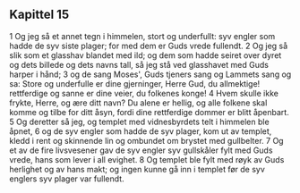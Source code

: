 ## Kapittel 15

1 Og jeg så et annet tegn i himmelen, stort og underfullt: syv engler som hadde de syv siste plager; for med dem er Guds vrede fullendt.
2 Og jeg så slik som et glasshav blandet med ild; og dem som hadde seiret over dyret og dets billede og dets navns tall, så jeg stå ved glasshavet med Guds harper i hånd;
3 og de sang Moses', Guds tjeners sang og Lammets sang og sa: Store og underfulle er dine gjerninger, Herre Gud, du allmektige! rettferdige og sanne er dine veier, du folkenes konge!
4 Hvem skulle ikke frykte, Herre, og ære ditt navn? Du alene er hellig, og alle folkene skal komme og tilbe for ditt åsyn, fordi dine rettferdige dommer er blitt åpenbart.
5 Og deretter så jeg, og templet med vidnesbyrdets telt i himmelen ble åpnet,
6 og de syv engler som hadde de syv plager, kom ut av templet, kledd i rent og skinnende lin og ombundet om brystet med gullbelter.
7 Og et av de fire livsvesener gav de syv engler syv gullskåler fylt med Guds vrede, hans som lever i all evighet.
8 Og templet ble fylt med røyk av Guds herlighet og av hans makt; og ingen kunne gå inn i templet før de syv englers syv plager var fullendt.
